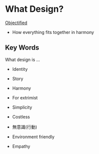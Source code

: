 # What Design?

[Objectified](http://documentaryheaven.com/objectified/)

- How everything fits together in harmony

## Key Words

What design is ...

- Identity

- Story

- Harmony

- For extrimist

- Simplicity

- Costless

- 無意識(行動)

- Environment friendly

- Empathy



